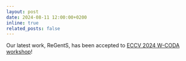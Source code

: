```yaml
---
layout: post
date: 2024-08-11 12:00:00+0200
inline: true
related_posts: false
---
```


Our latest work, ReGentS, has been accepted to [ECCV 2024 W-CODA workshop](https://coda-dataset.github.io/w-coda2024/)!